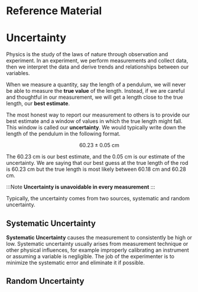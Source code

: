 # Reference Material

# Uncertainty

Physics is the study of the laws of nature through observation and experiment. In an experiment, we perform measurements and collect data, then we interpret the data and derive trends and relationships between our variables.

When we measure a quantity, say the length of a pendulum, we will never be able to measure the **true value** of the length. Instead, if we are careful and thoughtful in our measurement, we will get a length close to the true length, our **best estimate**. 

The most honest way to report our measurement to others is to provide our best estimate and a window of values in which the true length might fall. This window is called our **uncertainty**. We would typically write down the length of the pendulum in the following format.

$$
60.23 \pm 0.05 \text{ cm}
$$

The 60.23 cm is our best estimate, and the 0.05 cm is our estimate of the uncertainty.  We are saying that our best guess at the true length of the rod is 60.23 cm but the true length is most likely between 60.18 cm and 60.28 cm.

:::Note
**Uncertainty is unavoidable in every measurement**
:::

Typically, the uncertainty comes from two sources, systematic and random uncertainty. 

## Systematic Uncertainty

**Systematic Uncertainty** causes the measurement to consistently be high or low. Systematic uncertainty usually arises from measurement technique or other physical influences, for example improperly calibrating an instrument or assuming a variable is negligible. The job of the experimenter is to minimize the systematic error and eliminate it if possible. 

## Random Uncertainty

